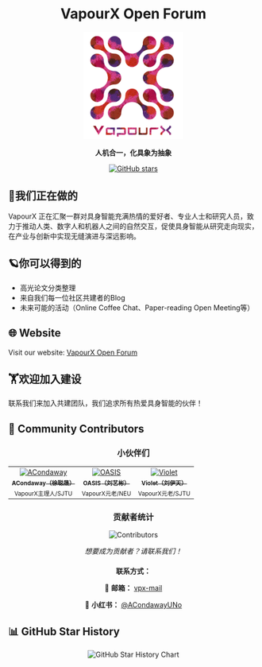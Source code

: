 <div align="center">

# VapourX Open Forum

</div>

<div align="center">
  <img src="assets/vapourx-logo.png" alt="VapourX Logo" width="200" height="auto">

  <p><strong>人机合一，化具象为抽象</strong></p>

  <p>
    <a href="https://github.com/ACondaway/vapourx/stargazers">
      <img src="https://img.shields.io/github/stars/ACondaway/vapourx?style=social" alt="GitHub stars">
    </a>
  </p>
</div>




## 🚀我们正在做的

VapourX 正在汇聚一群对具身智能充满热情的爱好者、专业人士和研究人员，致力于推动人类、数字人和机器人之间的自然交互，促使具身智能从研究走向现实，在产业与创新中实现无缝演进与深远影响。

## 🪐你可以得到的

- 高光论文分类整理
- 来自我们每一位社区共建者的Blog
- 未来可能的活动（Online Coffee Chat、Paper-reading Open Meeting等）

## 🌐 Website

Visit our website: [VapourX Open Forum](https://acondaway.github.io/vapourx/)

## 🏋️欢迎加入建设

联系我们来加入共建团队，我们追求所有热爱具身智能的伙伴！

## 👥 Community Contributors

<div align="center">
  <h3>小伙伴们</h3>

  <table>
    <tr>
      <td align="center">
        <a href="https://github.com/ACondaway">
          <img src="https://avatars.githubusercontent.com/ACondaway?v=4" width="100px;" alt="ACondaway"/>
          <br />
          <sub><b>ACondaway（徐聪晟）</b></sub>
        </a>
        <br />
        <sub>VapourX主理人/SJTU</sub>
      </td>
      <td align="center">
        <a href="https://github.com/10-OASIS-01">
          <img src="https://avatars.githubusercontent.com/u/125074201?v=4" width="100px;" alt="OASIS"/>
          <br />
          <sub><b>OASIS（刘艺彬）</b></sub>
        </a>
        <br />
        <sub>VapourX元老/NEU</sub>
      </td>
      <td align="center">
        <a href="https://github.com/VioletEvar">
          <img src="https://avatars.githubusercontent.com/u/113980234?v=4" width="100px;" alt="Violet"/>
          <br />
          <sub><b>Violet（刘伊天）</b></sub>
        </a>
        <br />
        <sub>VapourX元老/SJTU</sub>
      </td>
    </tr>
  </table>

  <h3>贡献者统计</h3>
  <img src="https://contrib.rocks/image?repo=ACondaway/vapourx" alt="Contributors" />

  <p><em>想要成为贡献者？请联系我们！</em></p>

  <div style="margin-top: 20px;">
    <p><strong>联系方式：</strong></p>
    <p>
      📧 <strong>邮箱：</strong> <a href="mailto:acondaway@sjtu.edu.cn">vpx-mail</a>
    </p>
    <p>
      📱 <strong>小红书：</strong> <a href="https://www.xiaohongshu.com/user/profile/645fc2f60000000029014a80?xsec_token=YBr2weXWhfZAtQcADkrSlIJu0brI4Swl_YI5E_P87nf2A=&xsec_source=app_share&xhsshare=CopyLink&appuid=645fc2f60000000029014a80&apptime=1754037228&share_id=92ba06a8d77342a1a79de3e7837c18d0" target="_blank">@ACondawayUNo</a>
    </p>
  </div>
</div>

## 📊 GitHub Star History

<div align="center">
  <img src="https://api.star-history.com/svg?repos=ACondaway/vapourx&type=Date" alt="GitHub Star History Chart" width="300" height="auto" style="max-width: 100%; height: auto;">
</div>



